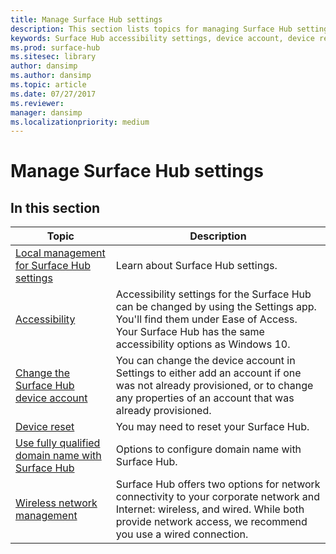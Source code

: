 ```yaml
---
title: Manage Surface Hub settings
description: This section lists topics for managing Surface Hub settings.
keywords: Surface Hub accessibility settings, device account, device reset, windows updates, wireless network management
ms.prod: surface-hub
ms.sitesec: library
author: dansimp
ms.author: dansimp
ms.topic: article
ms.date: 07/27/2017
ms.reviewer: 
manager: dansimp
ms.localizationpriority: medium
---
```


# Manage Surface Hub settings

## In this section

|Topic | Description|
| ------ | --------------- |
| [Local management for Surface Hub settings](local-management-surface-hub-settings.md) | Learn about Surface Hub settings.  |
| [Accessibility](accessibility-surface-hub.md) | Accessibility settings for the Surface Hub can be changed by using the Settings app. You'll find them under Ease of Access. Your Surface Hub has the same accessibility options as Windows 10.|
| [Change the Surface Hub device account](change-surface-hub-device-account.md) | You can change the device account in Settings to either add an account if one was not already provisioned, or to change any properties of an account that was already provisioned.|
| [Device reset](device-reset-surface-hub.md) | You may need to reset your Surface Hub.|
| [Use fully qualified domain name with Surface Hub](use-fully-qualified-domain-name-surface-hub.md) | Options to configure domain name with Surface Hub.  |
| [Wireless network management](wireless-network-management-for-surface-hub.md) | Surface Hub offers two options for network connectivity to your corporate network and Internet: wireless, and wired. While both provide network access, we recommend you use a wired connection. |
